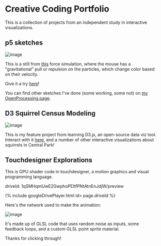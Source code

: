 # Creative Coding Portfolio

This is a collection of projects from an independent study in interactive visualizations.


## p5 sketches

![image](https://user-images.githubusercontent.com/63130693/117043700-6dc21180-acc2-11eb-8d71-72bb223a577b.png)

This is a still from [this](https://aecollier.github.io/portfolio/live_sketches/) force simulation, where the mouse has a "gravitational" pull or repulsion on the particles, which change color based on their velocity.

Give it a try [here](https://aecollier.github.io/portfolio/live_sketches/)!

You can find other sketches I've done (some working, some not) on [my OpenProcessing page](https://openprocessing.org/user/255658?view=activity).


## D3 Squirrel Census Modeling

![image](https://user-images.githubusercontent.com/63130693/117375435-d1476d00-ae83-11eb-9c4c-916c8034225f.png)

This is my feature project from learning D3.js, an open-source data viz tool. Interact with it [here](https://observablehq.com/@aecollier/sqrrules), and a number of other interactive visualizations about squirrels in Central Park! 

## Touchdesigner Explorations

This is GPU shader code in touchdesigner, a motion graphics and visual programming language.

driveId: 1qSMHqmUwE2GwphoPEltfPNtAtnEnJdjW/preview

{% include googleDrivePlayer.html id= page.driveId %}

Here's the network used to make the animation:

![image](https://user-images.githubusercontent.com/63130693/117874412-c743b680-b255-11eb-8c77-8f79815c0b44.png)

It's made up of GLSL code that uses random noise as inputs, some feedback loops, and a custom GLSL point sprite material.

Thanks for clicking through!
